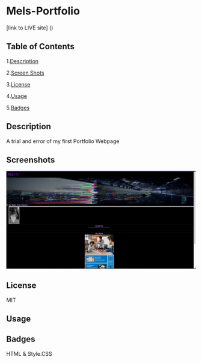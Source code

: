 # Mels-Portfolio


[link to LIVE site] ()

## Table of Contents

1.[Description](#Description)

2.[Screen Shots](#Screenshots)

3.[License](#License)

4.[Usage](#Usage)

5.[Badges](#Badges)

## Description
A trial and error of my first Portfolio Webpage 


## Screenshots
![Mels-Portfolio](assets/images/screenshot.png)

## License
MIT

## Usage

## Badges
HTML & Style.CSS